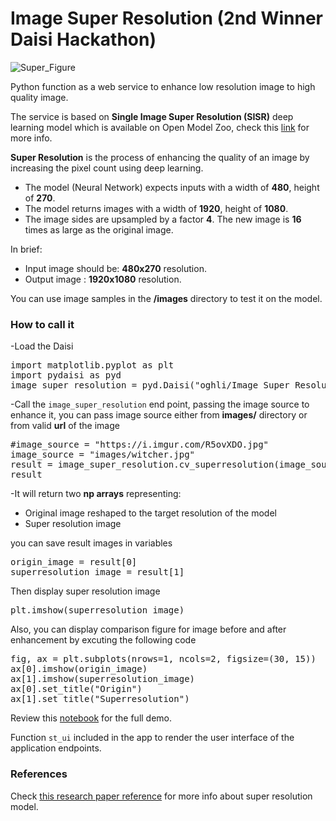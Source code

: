 # Image Super Resolution (2nd Winner Daisi Hackathon)

![Super_Figure](https://i.imgur.com/7DveXYe.png)

Python function as a web service to enhance low resolution image to high quality image.

The service is based on **Single Image Super Resolution (SISR)** deep learning model which is available on Open Model Zoo, check this [link](https://docs.openvino.ai/latest/omz_models_model_single_image_super_resolution_1032.html) for more info.

**Super Resolution** is the process of enhancing the quality of an image by increasing the pixel count using deep learning.

* The model (Neural Network) expects inputs with a width of **480**, height of **270**.
* The model returns images with a width of **1920**, height of **1080**.
* The image sides are upsampled by a factor **4**. The new image is **16** times as large as the original image.

In brief:
* Input image should be: **480x270** resolution.
* Output image : **1920x1080** resolution.

You can use image samples in the **/images** directory to test it on the model.

### How to call it

-Load the Daisi
<pre>
import matplotlib.pyplot as plt
import pydaisi as pyd
image_super_resolution = pyd.Daisi("oghli/Image Super Resolution")
</pre>

-Call the `image_super_resolution` end point, passing the image source to enhance it, you can pass image source either from **images/** directory or from valid **url** of the image
<pre>
#image_source = "https://i.imgur.com/R5ovXDO.jpg"
image_source = "images/witcher.jpg"
result = image_super_resolution.cv_superresolution(image_source).value
result
</pre>
-It will return two **np arrays** representing:
* Original image reshaped to the target resolution of the model
* Super resolution image

you can save result images in variables
<pre>
origin_image = result[0] 
superresolution_image = result[1] 
</pre>

Then display super resolution image
<pre>
plt.imshow(superresolution_image)
</pre>

Also, you can display comparison figure for image before and after enhancement by excuting the following code
<pre>
fig, ax = plt.subplots(nrows=1, ncols=2, figsize=(30, 15))
ax[0].imshow(origin_image)
ax[1].imshow(superresolution_image)
ax[0].set_title("Origin")
ax[1].set_title("Superresolution")
</pre>

Review this [notebook](https://github.com/mohammad-oghli/Image-Super-Res/blob/main/notebook/image_superresolution.ipynb) for the full demo.

Function `st_ui` included in the app to render the user interface of the application endpoints.

### References

Check [this research paper reference](https://arxiv.org/abs/1807.06779) for more info about super resolution model.

